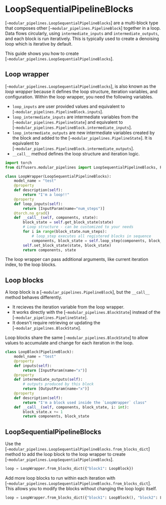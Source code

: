 <!--Copyright 2025 The HuggingFace Team. All rights reserved.

Licensed under the Apache License, Version 2.0 (the "License"); you may not use this file except in compliance with
the License. You may obtain a copy of the License at

http://www.apache.org/licenses/LICENSE-2.0

Unless required by applicable law or agreed to in writing, software distributed under the License is distributed on
an "AS IS" BASIS, WITHOUT WARRANTIES OR CONDITIONS OF ANY KIND, either express or implied. See the License for the
specific language governing permissions and limitations under the License.
-->

# LoopSequentialPipelineBlocks

[`~modular_pipelines.LoopSequentialPipelineBlocks`] are a multi-block type that composes other [`~modular_pipelines.PipelineBlock`] together in a loop. Data flows circularly, using `intermediate_inputs` and `intermediate_outputs`, and each block is run iteratively. This is typically used to create a denoising loop which is iterative by default.

This guide shows you how to create [`~modular_pipelines.LoopSequentialPipelineBlocks`].

## Loop wrapper

[`~modular_pipelines.LoopSequentialPipelineBlocks`], is also known as the *loop wrapper* because it defines the loop structure, iteration variables, and configuration. Within the loop wrapper, you need the following variables.

- `loop_inputs` are user provided values and equivalent to [`~modular_pipelines.PipelineBlock.inputs`].
- `loop_intermediate_inputs` are intermediate variables from the [`~modular_pipelines.PipelineState`] and equivalent to [`~modular_pipelines.PipelineBlock.intermediate_inputs`].
- `loop_intermediate_outputs` are new intermediate variables created by the block and added to the [`~modular_pipelines.PipelineState`]. It is equivalent to [`~modular_pipelines.PipelineBlock.intermediate_outputs`].
- `__call__` method defines the loop structure and iteration logic.

```py
import torch
from diffusers.modular_pipelines import LoopSequentialPipelineBlocks, PipelineBlock, InputParam, OutputParam

class LoopWrapper(LoopSequentialPipelineBlocks):
    model_name = "test"
    @property
    def description(self):
        return "I'm a loop!!"
    @property
    def loop_inputs(self):
        return [InputParam(name="num_steps")]
    @torch.no_grad()
    def __call__(self, components, state):
        block_state = self.get_block_state(state)
        # Loop structure - can be customized to your needs
        for i in range(block_state.num_steps):
            # loop_step executes all registered blocks in sequence
            components, block_state = self.loop_step(components, block_state, i=i)
        self.set_block_state(state, block_state)
        return components, state
```

The loop wrapper can pass additional arguments, like current iteration index, to the loop blocks.

## Loop blocks

A loop block is a [`~modular_pipelines.PipelineBlock`], but the `__call__` method behaves differently.

- It recieves the iteration variable from the loop wrapper.
- It works directly with the [`~modular_pipelines.BlockState`] instead of the [`~modular_pipelines.PipelineState`].
- It doesn't require retrieving or updating the [`~modular_pipelines.BlockState`].

Loop blocks share the same [`~modular_pipelines.BlockState`] to allow values to accumulate and change for each iteration in the loop.

```py
class LoopBlock(PipelineBlock):
    model_name = "test"
    @property
    def inputs(self):
        return [InputParam(name="x")]
    @property
    def intermediate_outputs(self):
        # outputs produced by this block
        return [OutputParam(name="x")]
    @property
    def description(self):
        return "I'm a block used inside the `LoopWrapper` class"
    def __call__(self, components, block_state, i: int):
        block_state.x += 1
        return components, block_state
```

## LoopSequentialPipelineBlocks

Use the [`~modular_pipelines.LoopSequentialPipelineBlocks.from_blocks_dict`] method to add the loop block to the loop wrapper to create [`~modular_pipelines.LoopSequentialPipelineBlocks`].

```py
loop = LoopWrapper.from_blocks_dict({"block1": LoopBlock})
```

Add more loop blocks to run within each iteration with [`~modular_pipelines.LoopSequentialPipelineBlocks.from_blocks_dict`]. This allows you to modify the blocks without changing the loop logic itself.

```py
loop = LoopWrapper.from_blocks_dict({"block1": LoopBlock(), "block2": LoopBlock})
```